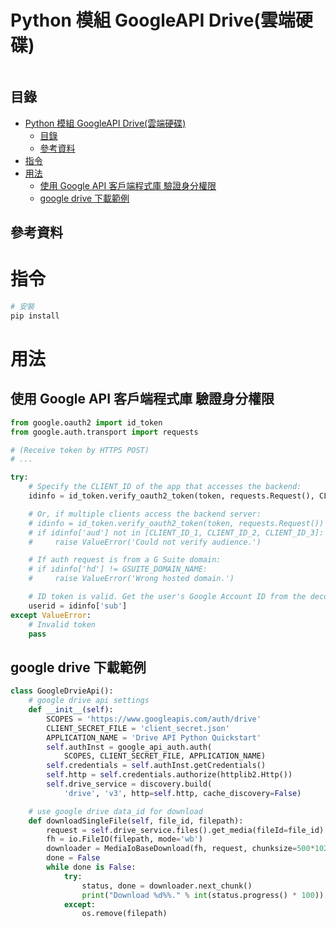 # Python 模組 GoogleAPI Drive(雲端硬碟)

```
```

## 目錄

- [Python 模組 GoogleAPI Drive(雲端硬碟)](#python-模組-googleapi-drive雲端硬碟)
  - [目錄](#目錄)
  - [參考資料](#參考資料)
- [指令](#指令)
- [用法](#用法)
  - [使用 Google API 客戶端程式庫 驗證身分權限](#使用-google-api-客戶端程式庫-驗證身分權限)
  - [google drive 下載範例](#google-drive-下載範例)

## 參考資料

# 指令

```bash
# 安裝
pip install
```

# 用法

## 使用 Google API 客戶端程式庫 驗證身分權限

```Python
from google.oauth2 import id_token
from google.auth.transport import requests

# (Receive token by HTTPS POST)
# ...

try:
    # Specify the CLIENT_ID of the app that accesses the backend:
    idinfo = id_token.verify_oauth2_token(token, requests.Request(), CLIENT_ID)

    # Or, if multiple clients access the backend server:
    # idinfo = id_token.verify_oauth2_token(token, requests.Request())
    # if idinfo['aud'] not in [CLIENT_ID_1, CLIENT_ID_2, CLIENT_ID_3]:
    #     raise ValueError('Could not verify audience.')

    # If auth request is from a G Suite domain:
    # if idinfo['hd'] != GSUITE_DOMAIN_NAME:
    #     raise ValueError('Wrong hosted domain.')

    # ID token is valid. Get the user's Google Account ID from the decoded token.
    userid = idinfo['sub']
except ValueError:
    # Invalid token
    pass
```

## google drive 下載範例

```Python
class GoogleDrvieApi():
    # google drive api settings
    def __init__(self):
        SCOPES = 'https://www.googleapis.com/auth/drive'
        CLIENT_SECRET_FILE = 'client_secret.json'
        APPLICATION_NAME = 'Drive API Python Quickstart'
        self.authInst = google_api_auth.auth(
            SCOPES, CLIENT_SECRET_FILE, APPLICATION_NAME)
        self.credentials = self.authInst.getCredentials()
        self.http = self.credentials.authorize(httplib2.Http())
        self.drive_service = discovery.build(
            'drive', 'v3', http=self.http, cache_discovery=False)

    # use google drive data_id for download
    def downloadSingleFile(self, file_id, filepath):
        request = self.drive_service.files().get_media(fileId=file_id)
        fh = io.FileIO(filepath, mode='wb')
        downloader = MediaIoBaseDownload(fh, request, chunksize=500*1024*1024)
        done = False
        while done is False:
            try:
                status, done = downloader.next_chunk()
                print("Download %d%%." % int(status.progress() * 100))
            except:
                os.remove(filepath)
```
